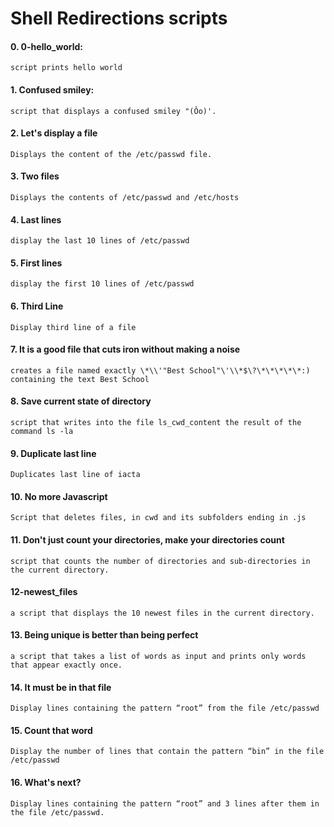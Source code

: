 # Shell Redirections scripts
#### 0. 0-hello_world: 
`script prints hello world`
#### 1. Confused smiley:
`script that displays a confused smiley "(Ôo)'.`
#### 2. Let's display a file
`Displays the content of the /etc/passwd file.`
#### 3. Two files
`Displays the contents of /etc/passwd and /etc/hosts`
#### 4. Last lines
`display the last 10 lines of /etc/passwd`
#### 5. First lines
`display the first 10 lines of /etc/passwd`
#### 6. Third Line
`Display third line of a file`
#### 7. It is a good file that cuts iron without making a noise
`creates a file named exactly \*\\'"Best School"\'\\*$\?\*\*\*\*\*:) containing the text Best School`
#### 8. Save current state of directory
`script that writes into the file ls_cwd_content the result of the command ls -la`
#### 9. Duplicate last line
`Duplicates last line of iacta`
#### 10. No more Javascript
`Script that deletes files, in cwd and its subfolders ending in .js`
#### 11. Don't just count your directories, make your directories count
`script that counts the number of directories and sub-directories in the current directory.`
#### 12-newest_files
`a script that displays the 10 newest files in the current directory.`
#### 13. Being unique is better than being perfect
`a script that takes a list of words as input and prints only words that appear exactly once.`
#### 14. It must be in that file
`Display lines containing the pattern “root” from the file /etc/passwd`
#### 15. Count that word
`Display the number of lines that contain the pattern “bin” in the file /etc/passwd`
#### 16. What's next?
`Display lines containing the pattern “root” and 3 lines after them in the file /etc/passwd.`
